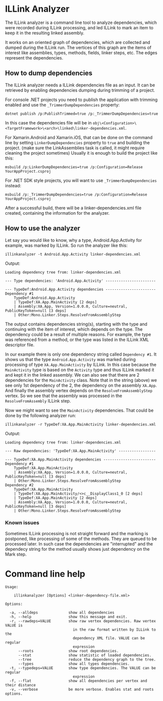# ILLink Analyzer

The ILLink analyzer is a command line tool to analyze dependencies, which
were recorded during ILLink processing, and led ILLink to mark an item
to keep it in the resulting linked assembly.

It works on an oriented graph of dependencies, which are collected and
dumped during the ILLink run. The vertices of this graph are the items
of interest like assemblies, types, methods, fields, linker steps,
etc. The edges represent the dependencies.

## How to dump dependencies

The ILLink analyzer needs a ILLink dependencies file as an input. It
can be retrieved by enabling dependencies dumping during trimming of a
project.

For console .NET projects you need to publish the application
with trimming enabled and use the `_TrimmerDumpDependencies` property:

```dotnet publish /p:PublishTrimmed=true /p:_TrimmerDumpDependencies=true```

In this case the dependencies file will be in 
`obj\<Configuration>\<TargetFramework>\<arch>\linked\linker-dependencies.xml`.

For Xamarin.Android and Xamarin.iOS, that can be done on the command line by setting
`LinkerDumpDependencies` property to `true` and building the
project. (make sure the LinkAssemblies task is called, it might
require cleaning the project sometimes) Usually it is enough to build
the project like this:

```msbuild /p:LinkerDumpDependencies=true /p:Configuration=Release YourAppProject.csproj```

For .NET SDK style projects, you will want to use `_TrimmerDumpDependencies` instead:

```msbuild /p:_TrimmerDumpDependencies=true /p:Configuration=Release YourAppProject.csproj```

After a successful build, there will be a linker-dependencies.xml
file created, containing the information for the analyzer.

## How to use the analyzer

Let say you would like to know, why a type, Android.App.Activity for
example, was marked by ILLink. So run the analyzer like this:

```illinkanalyzer -t Android.App.Activity linker-dependencies.xml```

Output:

```
Loading dependency tree from: linker-dependencies.xml

--- Type dependencies: 'Android.App.Activity' -----------------------

--- TypeDef:Android.App.Activity dependencies -----------------------
Dependency #1
	TypeDef:Android.App.Activity
	| TypeDef:XA.App.MainActivity [2 deps]
	| Assembly:XA.App, Version=1.0.0.0, Culture=neutral, PublicKeyToken=null [3 deps]
	| Other:Mono.Linker.Steps.ResolveFromAssemblyStep
```

The output contains dependencies string(s), starting with the type and continuing with the item of interest, which depends on the type. The dependency could be a result of multiple reasons. For example, the type was referenced from a method, or the type was listed in the ILLink XML descriptor file.

In our example there is only one dependency string called `Dependency
#1`. It shows us that the type `Android.App.Activity` was marked
during processing of type `XA.App.MainActivity` by ILLink. In this
case because the `MainActivity` type is based on the `Activity` type
and thus ILLink marked it and kept it in the linked assembly. We
can also see that there are 2 dependencies for the `MainActivity`
class. Note that in the string (above) we see only 1st dependency of
the 2, the dependency on the assembly `XA.App`. And finally the
assembly vertex depends on the `ResolveFromAssemblyStep` vertex. So we
see that the assembly was processed in the `ResolveFromAssembly`
ILLink step.

Now we might want to see the `MainActivity` dependencies. That could
be done by the following analyzer run:

```illinkanalyzer -r TypeDef:XA.App.MainActivity linker-dependencies.xml```

Output:

```
Loading dependency tree from: linker-dependencies.xml

--- Raw dependencies: 'TypeDef:XA.App.MainActivity' -----------------

--- TypeDef:XA.App.MainActivity dependencies ------------------------
Dependency #1
	TypeDef:XA.App.MainActivity
	| Assembly:XA.App, Version=1.0.0.0, Culture=neutral, PublicKeyToken=null [3 deps]
	| Other:Mono.Linker.Steps.ResolveFromAssemblyStep
Dependency #2
	TypeDef:XA.App.MainActivity
	| TypeDef:XA.App.MainActivity/<>c__DisplayClass1_0 [2 deps]
	| TypeDef:XA.App.MainActivity [2 deps]
	| Assembly:XA.App, Version=1.0.0.0, Culture=neutral, PublicKeyToken=null [3 deps]
	| Other:Mono.Linker.Steps.ResolveFromAssemblyStep
```

### Known issues

Sometimes ILLink processing is not straight forward and the
marking is postponed, like processing of some of the methods. They are
queued to be processed later. In such case the dependencies are
"interrupted" and the dependecy string for the method usually shows
just dependency on the Mark step.

# Command line help

```
Usage:

	illinkanalyzer [Options] <linker-dependency-file.xml>

Options:

  -a, --alldeps              show all dependencies
  -h, --help                 show this message and exit.
  -r, --rawdeps=VALUE        show raw vertex dependencies. Raw vertex VALUE is
                               in the raw format written by ILLink to the
                               dependency XML file. VALUE can be regular
                               expression
      --roots                show root dependencies.
      --stat                 show statistic of loaded dependencies.
      --tree                 reduce the dependency graph to the tree.
      --types                show all types dependencies.
  -t, --typedeps=VALUE       show type dependencies. The VALUE can be regular
                               expression
  -f, --flat                 show all dependencies per vertex and their distance
  -v, --verbose              be more verbose. Enables stat and roots options.
```
